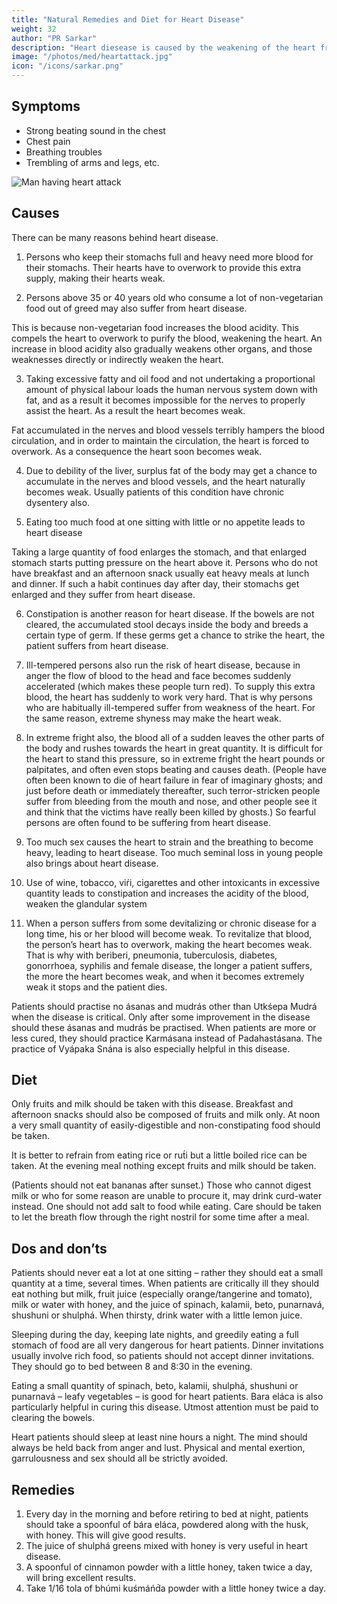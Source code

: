 ```yaml
---
title: "Natural Remedies and Diet for Heart Disease"
weight: 32
author: "PR Sarkar"
description: "Heart diesease is caused by the weakening of the heart from an increased acidity of the blood or increased fat in the body"
image: "/photos/med/heartattack.jpg"
icon: "/icons/sarkar.png"
---
```




## Symptoms

- Strong beating sound in the chest
- Chest pain
- Breathing troubles
- Trembling of arms and legs, etc.

![Man having heart attack](/photos/med/heartattack.jpg)

## Causes

There can be many reasons behind heart disease.

1. Persons who keep their stomachs full and heavy need more blood for their stomachs. Their hearts have to overwork to provide this extra supply, making their hearts weak.

2. Persons above 35 or 40 years old who consume a lot of non-vegetarian food out of greed may also suffer from heart disease. 

This is because non-vegetarian food increases the blood acidity. This compels the heart to overwork to purify the blood, weakening the heart. An increase in blood acidity also gradually weakens other organs, and those weaknesses directly or indirectly weaken the heart.

3. Taking excessive fatty and oil food and not undertaking a proportional amount of physical labour loads the human nervous system down with fat, and as a result it becomes impossible for the nerves to properly assist the heart. As a result the heart becomes weak. 

Fat accumulated in the nerves and blood vessels terribly hampers the blood circulation, and in order to maintain the circulation, the heart is forced to overwork. As a consequence the heart soon becomes weak.

4. Due to debility of the liver, surplus fat of the body may get a chance to accumulate in the nerves and blood vessels, and the heart naturally becomes weak. Usually patients of this condition have chronic dysentery also.

5. Eating too much food at one sitting with little or no appetite leads to heart disease

Taking a large quantity of food enlarges the stomach, and that enlarged stomach starts putting pressure on the heart above it. Persons who do not have breakfast and an afternoon snack usually eat heavy meals at lunch and dinner. If such a habit continues day after day, their stomachs get enlarged and they suffer from heart disease.

6. Constipation is another reason for heart disease. If the bowels are not cleared, the accumulated stool decays inside the body and breeds a certain type of germ. If these germs get a chance to strike the heart, the patient suffers from heart disease.

7. Ill-tempered persons also run the risk of heart disease, because in anger the flow of blood to the head and face becomes suddenly accelerated (which makes these people turn red). To supply this extra blood, the heart has suddenly to work very hard. That is why persons who are habitually ill-tempered suffer from weakness of the heart. For the same reason, extreme shyness may make the heart weak.

8. In extreme fright also, the blood all of a sudden leaves the other parts of the body and rushes towards the heart in great quantity. It is difficult for the heart to stand this pressure, so in extreme fright the heart pounds or palpitates, and often even stops beating and causes death. (People have often been known to die of heart failure in fear of imaginary ghosts; and just before death or immediately thereafter, such terror-stricken people suffer from bleeding from the mouth and nose, and other people see it and think that the victims have really been killed by ghosts.) So fearful persons are often found to be suffering from heart disease.

9. Too much sex causes the heart to strain and the breathing to become heavy, leading to heart disease. Too much seminal loss in young people also brings about heart disease.

10. Use of wine, tobacco, viŕi, cigarettes and other intoxicants in excessive quantity leads to constipation and increases the acidity of the blood, weaken the glandular system<!-- , and ultimately prevent the active cooperation of the heart and the glands, causing them to fall sick. -->

11. When a person suffers from some devitalizing or chronic disease for a long time, his or her blood will become weak. To revitalize that blood, the person’s heart has to overwork, making the heart becomes weak. That is why with beriberi, pneumonia, tuberculosis, diabetes, gonorrhoea, syphilis and female disease, the longer a patient suffers, the more the heart becomes weak, and when it becomes extremely weak it stops and the patient dies.

<!-- Treatment:
Morning – Utkśepa Mudrá, (don’t drink too much water), Yogamudrá, Diirgha Prańáma, Bhújauṋgásana, Váyavii Mudrá or Váyavii Práńáyáma, and Padahastásana.
Evening – Yogamudrá, Diirgha Prańáma, Bhújauṋgásana, Padahastásana and Váyavii Mudrá or Váyavii Práńáyáma. -->

Patients should practise no ásanas and mudrás other than Utkśepa Mudrá when the disease is critical. Only after some improvement in the disease should these ásanas and mudrás be practised. When patients are more or less cured, they should practice Karmásana instead of Padahastásana. The practice of Vyápaka Snána is also especially helpful in this disease.

## Diet

Only fruits and milk should be taken with this disease. Breakfast and afternoon snacks should also be composed of fruits and milk only. At noon a very small quantity of easily-digestible and non-constipating food should be taken. 

It is better to refrain from eating rice or rut́i but a little boiled rice can be taken. At the evening meal nothing except fruits and milk should be taken. 

(Patients should not eat bananas after sunset.) Those who cannot digest milk or who for some reason are unable to procure it, may drink curd-water instead. One should not add salt to food while eating. Care should be taken to let the breath flow through the right nostril for some time after a meal.


## Dos and don’ts

Patients should never eat a lot at one sitting – rather they should eat a small quantity at a time, several times. When patients are critically ill they should eat nothing but milk, fruit juice (especially orange/tangerine and tomato), milk or water with honey, and the juice of spinach, kalamii, beto, punarnavá, shushuni or shulphá. When thirsty, drink water with a little lemon juice.

Sleeping during the day, keeping late nights, and greedily eating a full stomach of food are all very dangerous for heart patients. Dinner invitations usually involve rich food, so patients should not accept dinner invitations. They should go to bed between 8 and 8:30 in the evening.

Eating a small quantity of spinach, beto, kalamii, shulphá, shushuni or punarnavá – leafy vegetables – is good for heart patients. Bara eláca is also particularly helpful in curing this disease. Utmost attention must be paid to clearing the bowels.

Heart patients should sleep at least nine hours a night. The mind should always be held back from anger and lust. Physical and mental exertion, garrulousness and sex should all be strictly avoided.


## Remedies

1. Every day in the morning and before retiring to bed at night, patients should take a spoonful of bára eláca, powdered along with the husk, with honey. This will give good results.
2. The juice of shulphá greens mixed with honey is very useful in heart disease.
3. A spoonful of cinnamon powder with a little honey, taken twice a day, will bring excellent results.
4. Take 1/16 tola of bhúmi kuśmáńd́a powder with a little honey twice a day.